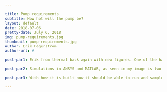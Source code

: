 ```yaml
---

title: Pump requirements
subtitle: How hot will the pump be?
layout: default
date: 2018-07-06
pretty-date: July 6, 2018
img: pump-requirements.jpg
thumbnail: pump-requirements.jpg
author: Erik Fagerstrom
author-url: #

post-par1: Erik from thermal back again with new figures. One of the hardest requirements were to keep the pump above 5 degrees for the whole flight. How to check that you ask without trying.

post-par2: Simulations in ANSYS and MATLAB, as seen in my image is two lines of data taken from the ANSYS simulations that have been done. In between the vertical dotted lines it is above 15km. Have chosen that because we start sample soon after and at 15km it is almost 15 percent of air density left. So assumptions of no air inside can be made.

post-par3: With how it is built now it should be able to run and sample at low altitude (Air in the Brain line) and at high altitude (No air in the Brain line). Now it is just to test during summer to verify it works!

---
```

